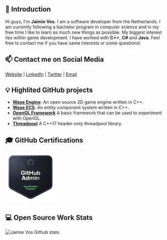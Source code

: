 ## 👋 Introduction

Hi guys, I'm **Jaimie Vos**. I am a software developer from the Netherlands. I am currently following a bachelor program in computer science and in my free time I like to learn as much new things as possible. My biggest interest lies within game development.
I have worked with **C++**, **C#** and **Java**. Feel free to contact me if you have same interests or some questions!

## 📫 Contact me on Social Media

[Website](https://jaimie.dev/) | [LinkedIn](https://www.linkedin.com/in/jaimievos/) | [Twitter](https://twitter.com/JaimieVos) | [Email](mailto:jaimie.vos@outlook.com)

## 💡 Highlited GitHub projects
- [**Wase Engine**](https://github.com/Wase-Engine): An open source 2D game engine written in C++.
- [**Wase ECS**](https://github.com/Wase-Engine/wase-ecs): An entity component system written in C++.
- [**OpenGL Framework**](https://github.com/JaimieVos/opengl-framework) A basic framework that can be used to experiment with OpenGL.
- [**Threadpool**](https://github.com/JaimieVos/threadpool) A C++17 header-only threadpool library.

## 🎓 GitHub Certifications
[![GitHub Certification Picture](github-administration.png)](https://www.credly.com/badges/cb539477-ece0-4e1c-b585-816beceda696/public_url)
 
## 💻 Open Source Work Stats


![Jaimie Vos Github stats](https://github-readme-stats.vercel.app/api?username=JaimieVos&show_icons=true)
